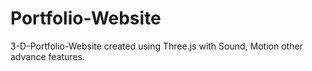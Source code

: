 # Portfolio-Website
3-D-Portfolio-Website created using Three.js with Sound, Motion other advance features.
